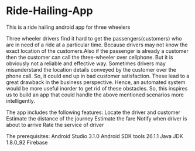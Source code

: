 # Ride-Hailing-App
This is a ride hailing android app for three wheelers

Three wheeler drivers find it hard to get the passengers(customers) who are in need of a ride at a particular time. Because drivers may not know the exact location of the customers.Also if the passenger is already a customer then the customer can call the three-wheeler over cellphone. But it is obviously not a reliable and effective way. Sometimes drivers may misunderstand the location details conveyed by the customer over the phone call. So, it could end up in bad customer satisfaction. These lead to a great drawback in the business perspective. Hence, an automated system would be more useful inorder to get rid of these obstacles. So, this inspires us to build an app that could handle the above mentioned scenarios more intelligently.

The app includes the following features:
  Locate the driver and customer
  Estimate the distance of the journey
  Estimate the fare
  Notify when driver is about to arrive
  Rate the service of driver
  
 The prerequisites:
  Android Studio 3.1.0
  Android SDK tools 26.1.1
  Java JDK 1.8.0_92
  Firebase
